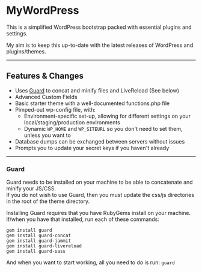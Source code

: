 # MyWordPress

This is a simplified WordPress bootstrap packed with essential plugins and settings.

My aim is to keep this up-to-date with the latest releases of WordPress and plugins/themes.

---

## Features & Changes

 - Uses [Guard][1] to concat and minify files and LiveReload (See below)
 - Advanced Custom Fields
 - Basic starter theme with a well-documented functions.php file
 - Pimped-out wp-config file, with:
   - Environment-specific set-up, allowing for different settings on your local/staging/production environments
   - Dynamic ```WP_HOME``` and ```WP_SITEURL``` so you don't need to set them, unless you want to
 - Database dumps can be exchanged between servers without issues
 - Prompts you to update your secret keys if you haven't already

---

### Guard
Guard needs to be installed on your machine to be able to concatenate and minify your JS/CSS.  
If you do not wish to use Guard, then you must update the css/js directories in the root of the theme directory.

Installing Guard requires that you have RubyGems install on your machine.  
If/when you have that installed, run each of these commands:

```
gem install guard  
gem install guard-concat  
gem install guard-jammit  
gem install guard-livereload  
gem install guard-sass  
```

And when you want to start working, all you need to do is run: ```guard```


[1]: https://github.com/guard/guard